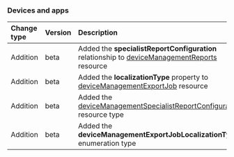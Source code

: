 ### Devices and apps

| **Change type** | **Version** | **Description** |
|:---|:---|:---|
|Addition|beta|Added the **specialistReportConfiguration** relationship to [deviceManagementReports](https://docs.microsoft.com/en-us/graph/api/resources/intune-deviceManagementReports?view=graph-rest-beta) resource|
|Addition|beta|Added the **localizationType** property to [deviceManagementExportJob](https://docs.microsoft.com/en-us/graph/api/resources/intune-deviceManagementExportJob?view=graph-rest-beta) resource|
|Addition|beta|Added the [deviceManagementSpecialistReportConfiguration](https://docs.microsoft.com/en-us/graph/api/resources/intune-deviceManagementSpecialistReportConfiguration?view=graph-rest-beta) resource type|
|Addition|beta|Added the **deviceManagementExportJobLocalizationType** enumeration type|
